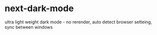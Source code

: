 # next-dark-mode
 ultra light weight dark mode - no rerender, auto detect browser setteing, sync between windows
